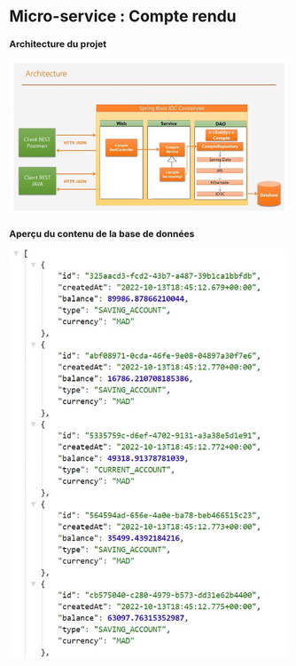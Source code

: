 <h1>Micro-service : Compte rendu</h1>

<h3>Architecture du projet</h3>
<img src = "screens/architecture.jpg">

<h3>Aperçu du contenu de la base de données</h3>
<img src = "screens/screen1.jpg">